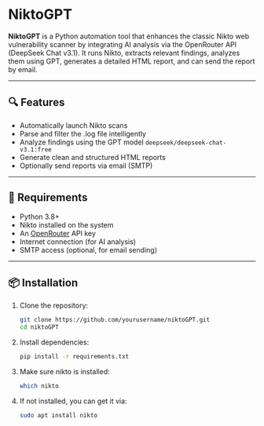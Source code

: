 # NiktoGPT

**NiktoGPT** is a Python automation tool that enhances the classic Nikto web vulnerability scanner by integrating AI analysis via the OpenRouter API (DeepSeek Chat v3.1). It runs Nikto, extracts relevant findings, analyzes them using GPT, generates a detailed HTML report, and can send the report by email.

---

## 🔍 Features

- Automatically launch Nikto scans
- Parse and filter the .log file intelligently
- Analyze findings using the GPT model `deepseek/deepseek-chat-v3.1:free`
- Generate clean and structured HTML reports
- Optionally send reports via email (SMTP)

---

## 🧰 Requirements

- Python 3.8+
- Nikto installed on the system
- An [OpenRouter](https://openrouter.ai/) API key
- Internet connection (for AI analysis)
- SMTP access (optional, for email sending)

---

## 📦 Installation

1. Clone the repository:
   ```bash
   git clone https://github.com/yourusername/niktoGPT.git
   cd niktoGPT

2. Install dependencies:
   ```bash
   pip install -r requirements.txt

3. Make sure nikto is installed:
   ```bash
   which nikto
4. If not installed, you can get it via:
   ```bash
   sudo apt install nikto 
